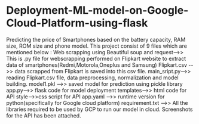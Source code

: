 # Deployment-ML-model-on-Google-Cloud-Platform-using-flask
Predicting the price of Smartphones based on the battery capacity, RAM size, ROM size and phone model.
This project consist of 9 files which are mentioned below :
Web scrapping using Beautiful soup and request-->> This is .py file for webscrapping performed on Flipkart website to extract data of smartphones(Redmi,Motorola,Oneplus and Samsung)
Flipkart.csv -->> data scrapped from Flipkart is saved into this csv file.
main_sript.py-->> reading Flipkart.csv file, data preprocessing, normalization and model building.
model1.pkl -->> saved model for prediction using pickle library
app.py-->> flask code for model deployment
templates-->> html code for API
style-->>css script for API
app.yaml -->> runtime version for python(specifically for Google cloud platform)
requirement.txt -->> All the libraries required to be used by GCP to run our model in cloud.
Screenshots for the API has been attached.

